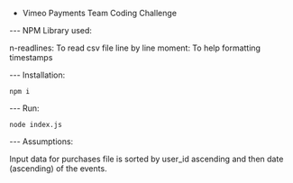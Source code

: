 - Vimeo Payments Team Coding Challenge

--- NPM Library used:

n-readlines: To read csv file line by line
moment: To help formatting timestamps

--- Installation:

```
npm i

```

--- Run:

```
node index.js

```

--- Assumptions:

Input data for purchases file is sorted by user_id ascending and then date (ascending) of the events.

